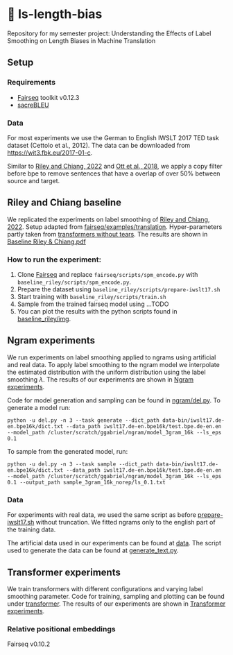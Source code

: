 # 📏 ls-length-bias

Repository for my semester project: Understanding the Effects of Label Smoothing on Length Biases in Machine Translation

## Setup

### Requirements
- [Fairseq](https://github.com/facebookresearch/fairseq) toolkit v0.12.3
- [sacreBLEU](https://github.com/mjpost/sacrebleu)

### Data
For most experiments we use the German to English IWSLT 2017 TED task dataset (Cettolo et al., 2012).
The data can be downloaded from https://wit3.fbk.eu/2017-01-c.

Similar to  [Riley and Chiang, 2022](https://arxiv.org/abs/2210.10817) and [Ott et al., 2018](https://github.com/darcey/transformers_without_tears), we apply a copy filter before bpe to remove sentences that have a overlap of over 50% between source and target.


## Riley and Chiang baseline

We replicated the experiments on label smoothing of [Riley and Chiang, 2022](https://arxiv.org/abs/2210.10817).
Setup adapted from [fairseq/examples/translation](https://github.com/facebookresearch/fairseq/blob/main/examples/translation/prepare-iwslt17-multilingual.sh).
Hyper-parameters partly taken from [transformers without tears](https://github.com/darcey/transformers_without_tears).
The results are shown in [Baseline Riley & Chiang.pdf](Baseline%20Riley%20%26%20Chiang.pdf)

### How to run the experiment:

1. Clone [Fairseq](https://github.com/facebookresearch/fairseq) and replace `fairseq/scripts/spm_encode.py` with `baseline_riley/scripts/spm_encode.py`.
2. Prepare the dataset using `baseline_riley/scripts/prepare-iwslt17.sh`
3. Start training with `baseline_riley/scripts/train.sh`
4. Sample from the trained fairseq model using ...TODO
5. You can plot the results with the python scripts found in [baseline_riley/img](baseline_riley/img).

## Ngram experiments

We run experiments on label smoothing applied to ngrams using artificial and real data.
To apply label smoothing to the ngram model we interpolate the estimated distribution with the uniform distribution using the label smoothing $\lambda$.
The results of our experiments are shown in [Ngram experiments](Ngram%20experiments.pdf).

Code for model generation and sampling can be found in [ngram/del.py](ngram/del.py).
To generate a model run:
```
python -u del.py -n 3 --task generate --dict_path data-bin/iwslt17.de-en.bpe16k/dict.txt --data_path iwslt17.de-en.bpe16k/test.bpe.de-en.en --model_path /cluster/scratch/ggabriel/ngram/model_3gram_16k --ls_eps 0.1
```
To sample from the generated model, run:
```
python -u del.py -n 3 --task sample --dict_path data-bin/iwslt17.de-en.bpe16k/dict.txt --data_path iwslt17.de-en.bpe16k/test.bpe.de-en.en --model_path /cluster/scratch/ggabriel/ngram/model_3gram_16k --ls_eps 0.1 --output_path sample_3gram_16k_norep/ls_0.1.txt
```

### Data

For experiments with real data, we used the same script as before [prepare-iwslt17.sh](baseline_riley/scripts/prepare-iwslt17.sh) without truncation. We fitted ngrams only to the english part of the training data.

The artificial data used in our experiments can be found at [data](ngram/small/data). The script used to generate the data can be found at [generate_text.py](ngram/small/generate_text.py).

## Transformer experiments

We train transformers with different configurations and varying label smoothing parameter.
Code for training, sampling and plotting can be found under [transformer](transformer).
The results of our experiments are shown in [Transformer experiments](Transformer%20experiments.pdf).

### Relative positional embeddings
Fairseq v0.10.2

